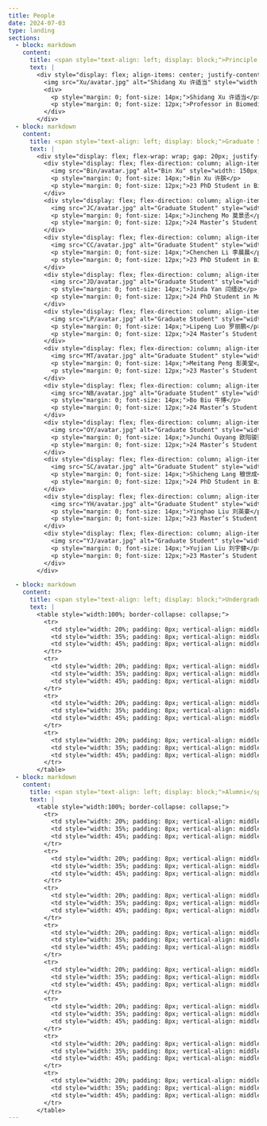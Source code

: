 ```yaml
---
title: People
date: 2024-07-03
type: landing
sections:
  - block: markdown
    content:
      title: <span style="text-align: left; display: block;">Principle Investigator</span>
      text: |
        <div style="display: flex; align-items: center; justify-content: flex-start;">
          <img src="Xu/avatar.jpg" alt="Shidang Xu 许适当" style="width: 150px; height: 150px; object-fit: cover; border-radius: 50%; margin-right: 20px;">
          <div>
            <p style="margin: 0; font-size: 14px;">Shidang Xu 许适当</p>
            <p style="margin: 0; font-size: 12px;">Professor in Biomedical Engineering</p>
          </div>
        </div>
  - block: markdown
    content:
      title: <span style="text-align: left; display: block;">Graduate Students</span>
      text: |
        <div style="display: flex; flex-wrap: wrap; gap: 20px; justify-content: space-around;">
          <div style="display: flex; flex-direction: column; align-items: center; text-align: center;">
            <img src="Bin/avatar.jpg" alt="Bin Xu" style="width: 150px; height: 150px; object-fit: cover; border-radius: 50%; margin-bottom: 10px;">
            <p style="margin: 0; font-size: 14px;">Bin Xu 许膑</p>
            <p style="margin: 0; font-size: 12px;">23 PhD Student in Biomedical Engineering</p>
          </div>
          <div style="display: flex; flex-direction: column; align-items: center; text-align: center;">
            <img src="JC/avatar.jpg" alt="Graduate Student" style="width: 150px; height: 150px; object-fit: cover; border-radius: 50%; margin-bottom: 10px;">
            <p style="margin: 0; font-size: 14px;">Jincheng Mo 莫景丞</p>
            <p style="margin: 0; font-size: 12px;">24 Master’s Student in Pharmacy</p>
          </div>
          <div style="display: flex; flex-direction: column; align-items: center; text-align: center;">
            <img src="CC/avatar.jpg" alt="Graduate Student" style="width: 150px; height: 150px; object-fit: cover; border-radius: 50%; margin-bottom: 10px;">
            <p style="margin: 0; font-size: 14px;">Chenchen Li 李晨晨</p>
            <p style="margin: 0; font-size: 12px;">23 PhD Student in Biomedical Engineering</p>
          </div>
          <div style="display: flex; flex-direction: column; align-items: center; text-align: center;">
            <img src="JD/avatar.jpg" alt="Graduate Student" style="width: 150px; height: 150px; object-fit: cover; border-radius: 50%; margin-bottom: 10px;">
            <p style="margin: 0; font-size: 14px;">Jinda Yan 闫缙达</p>
            <p style="margin: 0; font-size: 12px;">24 PhD Student in Materials and Chemical Engineering</p>
          </div>
          <div style="display: flex; flex-direction: column; align-items: center; text-align: center;">
            <img src="LP/avatar.jpg" alt="Graduate Student" style="width: 150px; height: 150px; object-fit: cover; border-radius: 50%; margin-bottom: 10px;">
            <p style="margin: 0; font-size: 14px;">Lipeng Luo 罗丽鹏</p>
            <p style="margin: 0; font-size: 12px;">24 Master’s Student in Biomedical Engineering</p>
          </div>
          <div style="display: flex; flex-direction: column; align-items: center; text-align: center;">
            <img src="MT/avatar.jpg" alt="Graduate Student" style="width: 150px; height: 150px; object-fit: cover; border-radius: 50%; margin-bottom: 10px;">
            <p style="margin: 0; font-size: 14px;">Meitang Peng 彭美堂</p>
            <p style="margin: 0; font-size: 12px;">23 Master’s Student in Biomedical Engineering</p>
          </div>
          <div style="display: flex; flex-direction: column; align-items: center; text-align: center;">
            <img src="NB/avatar.jpg" alt="Graduate Student" style="width: 150px; height: 150px; object-fit: cover; border-radius: 50%; margin-bottom: 10px;">
            <p style="margin: 0; font-size: 14px;">Bo Biu 牛博</p>
            <p style="margin: 0; font-size: 12px;">24 Master’s Student in Pharmacy</p>
          </div>
          <div style="display: flex; flex-direction: column; align-items: center; text-align: center;">
            <img src="OY/avatar.jpg" alt="Graduate Student" style="width: 150px; height: 150px; object-fit: cover; border-radius: 50%; margin-bottom: 10px;">
            <p style="margin: 0; font-size: 14px;">Junchi Ouyang 欧阳骏驰</p>
            <p style="margin: 0; font-size: 12px;">24 Master’s Student in Biomedical Engineering</p>
          </div>
          <div style="display: flex; flex-direction: column; align-items: center; text-align: center;">
            <img src="SC/avatar.jpg" alt="Graduate Student" style="width: 150px; height: 150px; object-fit: cover; border-radius: 50%; margin-bottom: 10px;">
            <p style="margin: 0; font-size: 14px;">Shicheng Lang 稂世成</p>
            <p style="margin: 0; font-size: 12px;">24 PhD Student in Biomedical Engineering</p>
          </div>
          <div style="display: flex; flex-direction: column; align-items: center; text-align: center;">
            <img src="YH/avatar.jpg" alt="Graduate Student" style="width: 150px; height: 150px; object-fit: cover; border-radius: 50%; margin-bottom: 10px;">
            <p style="margin: 0; font-size: 14px;">Yinghao Liu 刘英豪</p>
            <p style="margin: 0; font-size: 12px;">23 Master’s Student in Chemistry</p>
          </div>
          <div style="display: flex; flex-direction: column; align-items: center; text-align: center;">
            <img src="YJ/avatar.jpg" alt="Graduate Student" style="width: 150px; height: 150px; object-fit: cover; border-radius: 50%; margin-bottom: 10px;">
            <p style="margin: 0; font-size: 14px;">Yujian Liu 刘宇健</p>
            <p style="margin: 0; font-size: 12px;">23 Master’s Student in Biomedical Engineering</p>
          </div>
        </div>

  - block: markdown
    content:
      title: <span style="text-align: left; display: block;">Undergraduate Students</span>
      text: |
        <table style="width:100%; border-collapse: collapse;">
          <tr>
            <td style="width: 20%; padding: 8px; vertical-align: middle;">Ruoqi Chen 陈若琪</td>
            <td style="width: 35%; padding: 8px; vertical-align: middle;">Biomedical Engineering at SCUT (2021)</td>
            <td style="width: 45%; padding: 8px; vertical-align: middle;"></td>
          </tr>
          <tr>
            <td style="width: 20%; padding: 8px; vertical-align: middle;">Xinjie Shen 沈鑫杰</td>
            <td style="width: 35%; padding: 8px; vertical-align: middle;">Artificial Intelligence at SCUT (2021)</td>
            <td style="width: 45%; padding: 8px; vertical-align: middle;"></td>
          </tr>
          <tr>
            <td style="width: 20%; padding: 8px; vertical-align: middle;">Qingquan Wang 王庆全</td>
            <td style="width: 35%; padding: 8px; vertical-align: middle;">Biomedical Engineering at SCUT (2022)</td>
            <td style="width: 45%; padding: 8px; vertical-align: middle;"></td>
          </tr>
          <tr>
            <td style="width: 20%; padding: 8px; vertical-align: middle;">Yutong Wang 王雨桐</td>
            <td style="width: 35%; padding: 8px; vertical-align: middle;">Biomedical Engineering at SCUT (2022)</td>
            <td style="width: 45%; padding: 8px; vertical-align: middle;"></td>
          </tr>
        </table>
  - block: markdown
    content:
      title: <span style="text-align: left; display: block;">Alumni</span>
      text: |
        <table style="width:100%; border-collapse: collapse;">
          <tr>
            <td style="width: 20%; padding: 8px; vertical-align: middle;">Lu Qiu 邱璐</td>
            <td style="width: 35%; padding: 8px; vertical-align: middle;">Biomedical Engineering at SCUT (2019-2023)</td>
            <td style="width: 45%; padding: 8px; vertical-align: middle;">Master of Biostatistics, Columbia University (2023)</td>
          </tr>
          <tr>
            <td style="width: 20%; padding: 8px; vertical-align: middle;">Yunlong Zhu 朱云龙</td>
            <td style="width: 35%; padding: 8px; vertical-align: middle;">Biomedical Engineering at SCUT (2019-2023)</td>
            <td style="width: 45%; padding: 8px; vertical-align: middle;">Master of science and engineering, Johns Hopkins University (2023)</td>
          </tr>
          <tr>
            <td style="width: 20%; padding: 8px; vertical-align: middle;">Ying Chen 陈颖</td>
            <td style="width: 35%; padding: 8px; vertical-align: middle;">Biomedical Engineering at SCUT (2019-2023)</td>
            <td style="width: 45%; padding: 8px; vertical-align: middle;">Master of Biomedical engineering, University of Electronic Science and Technology of China (2023)</td>
          </tr>
          <tr>
            <td style="width: 20%; padding: 8px; vertical-align: middle;">Ranxuan Zhang 张然轩</td>
            <td style="width: 35%; padding: 8px; vertical-align: middle;">Biomedical Engineering at SCUT (2019-2023)</td>
            <td style="width: 45%; padding: 8px; vertical-align: middle;">Master of Biomedical engineering, Chalmers University of Technology (2023)</td>
          </tr>
          <tr>
            <td style="width: 20%; padding: 8px; vertical-align: middle;">Yuan Chen 陈源</td>
            <td style="width: 35%; padding: 8px; vertical-align: middle;">Biomedical Engineering at SCUT (2020-2024)</td>
            <td style="width: 45%; padding: 8px; vertical-align: middle;">PhD in Chemistry, Nanyang Technological University (2024)</td>
          </tr>
          <tr>
            <td style="width: 20%; padding: 8px; vertical-align: middle;">Fangxi Lian 练方熙</td>
            <td style="width: 35%; padding: 8px; vertical-align: middle;">Biomedical Engineering at SCUT (2020-2024)</td>
            <td style="width: 45%; padding: 8px; vertical-align: middle;">Working at Lubangdi International Logistics Service Co.Ltd (2024)</td>
          </tr>
          <tr>
            <td style="width: 20%; padding: 8px; vertical-align: middle;">Zihuang Lu 卢梓煌</td>
            <td style="width: 35%; padding: 8px; vertical-align: middle;">Biomedical Engineering at SCUT (2020-2024)</td>
            <td style="width: 45%; padding: 8px; vertical-align: middle;">Master of Bioinformatics, University of Science and Technology of China (2024)</td>
          </tr>
          <tr>
            <td style="width: 20%; padding: 8px; vertical-align: middle;">Ruoxuan Wu 吴若萱</td>
            <td style="width: 35%; padding: 8px; vertical-align: middle;">Biomedical Engineering at SCUT (2020-2024)</td>
            <td style="width: 45%; padding: 8px; vertical-align: middle;">PhD in Biomedical engineering, University of Texas, Southwestern Medical Center at Dallas (2024)</td>
          </tr>
        </table>
---
```

